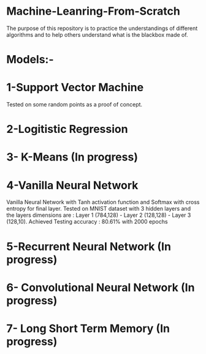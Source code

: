 # Machine-Leanring-From-Scratch
The purpose of this repository is to practice the understandings of different algorithms and to help others understand what is the blackbox made of. 

# Models:-
# 1-Support Vector Machine 

Tested on some random points as a proof of concept.

# 2-Logitistic Regression 

# 3- K-Means (In progress)

# 4-Vanilla Neural Network 

Vanilla Neural Network with Tanh activation function and Softmax with cross entropy for final layer.
Tested on MNIST dataset with 3 hidden layers and the layers dimensions are : Layer 1 (784,128) - Layer 2 (128,128) - Layer 3 (128,10). 
Achieved Testing accuracy : 80.61% with 2000 epochs

# 5-Recurrent Neural Network (In progress)

# 6- Convolutional Neural Network (In progress)

# 7- Long Short Term Memory (In progress)
